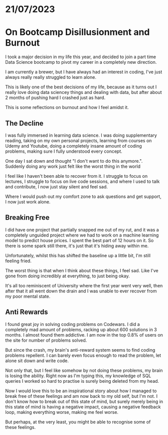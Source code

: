 # 21/07/2023
# On Bootcamp Disillusionment and Burnout

I took a major decision in my life this year, and decided to join a part time Data Science bootcamp to pivot my career in a completely new direction.

I am currently a brewer, but I have always had an interest in coding, I've just always really really struggled to learn alone.

This is likely one of the best decisions of my life, because as it turns out I really love doing data sciencey things and dealing with data, but after about 2 months of pushing hard I crashed just as hard.

This is some reflections on burnout and how I feel amidst it.

## The Decline

I was fully immersed in learning data science. I was doing supplementary reading, taking on my own personal projects, learning from courses on Udemy and Youtube, doing a completely insane amount of coding problems, making sure I fully understood every concept.

One day I sat down and thought "I don't want to do this anymore.". Suddenly doing any work just felt like the worst thing in the world

I feel like I haven't been able to recover from it. I struggle to focus on lectures, I struggle to focus on live code sessions, and where I used to talk and contribute, I now just stay silent and feel sad.

Where I would push out my comfort zone to ask questions and get support, I now just work alone.

## Breaking Free

I did have one project that partially snapped me out of my rut, and it was a completely unguided project where we had to work on a machine learning model to predict house prices. I spent the best part of 12 hours on it. So there is some spark still there, it's just that it's hiding away within me.

Unfortunately, whilst this has shifted the baseline up a little bit, I'm still feeling fried.

The worst thing is that when I think about these things, I feel sad. Like I've gone from doing incredibly at everything, to just being okay.

It's all too reminiscent of University where the first year went very well, then after that it all went down the drain and I was unable to ever recover from my poor mental state.

## Anti Rewards

I found great joy in solving coding problems on Codewars. I did a completely mad amount of problems, racking up about 600 solutions in 3 months. I almost found them addictive. I am now in the top 0.8% of users on the site for number of problems solved.

But since the crash, my brain's anti-reward system seems to find coding problems repellent. I can barely even focus enough to read the problem, let alone sit down and write code.

Not only that, but I feel like somehow by not doing these problems, my brain is losing the ability. Right now as I'm typing this, my knowledge of SQL queries I worked so hard to practise is surely being deleted from my head.

Now I would love this to be an inspirational story about how I managed to break free of these feelings and am now back to my old self, but I'm not. I don't know how to break out of this state of mind, but surely merely being in this state of mind is having a negative impact, causing a negative feedback loop, making everything worse, making me feel worse.

But perhaps, at the very least, you might be able to recognise some of these feelings.